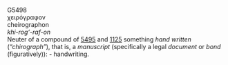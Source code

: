 <body>
  <p>G5498<br>  χειρόγραφον  <br> cheirographon  <br><i>khi-rog‘-raf-on </i><br>Neuter of a compound of <a href="g5495.htm">5495</a> and <a href="g1125.htm">1125</a>  something <i>hand</i> <i>written</i> (<i>“chirograph”</i>), that is, a <i>manuscript</i> (specifically a legal <i>document</i> or <i>bond</i> (figuratively)): - handwriting.<br></p>
 </body>
